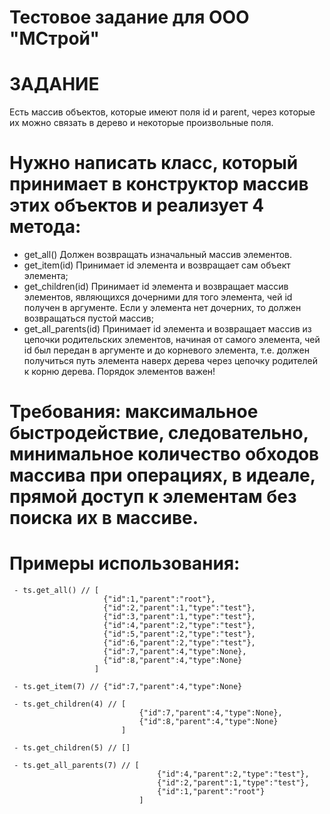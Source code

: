 # Тестовое задание для ООО "МСтрой" 

# ЗАДАНИЕ
Есть массив объектов, которые имеют поля id и parent, через которые их можно связать в дерево и некоторые произвольные поля.

# Нужно написать класс, который принимает в конструктор массив этих объектов и реализует 4 метода:
   - get_all() Должен возвращать изначальный массив элементов.
   - get_item(id) Принимает id элемента и возвращает сам объект элемента;
   - get_children(id) Принимает id элемента и возвращает массив элементов, являющихся дочерними для того элемента, чей id получен в аргументе. Если у элемента нет дочерних, то должен возвращаться пустой массив;
   - get_all_parents(id) Принимает id элемента и возвращает массив из цепочки родительских элементов, начиная от самого элемента, чей id был передан в аргументе и до корневого элемента, т.е. должен получиться путь элемента наверх дерева через цепочку родителей к корню дерева. Порядок элементов важен!

# Требования: максимальное быстродействие, следовательно, минимальное количество обходов массива при операциях, в идеале, прямой доступ к элементам без поиска их в массиве.


# Примеры использования:
```
 - ts.get_all() // [
                     {"id":1,"parent":"root"},
                     {"id":2,"parent":1,"type":"test"},
                     {"id":3,"parent":1,"type":"test"},
                     {"id":4,"parent":2,"type":"test"},
                     {"id":5,"parent":2,"type":"test"},
                     {"id":6,"parent":2,"type":"test"},
                     {"id":7,"parent":4,"type":None},
                     {"id":8,"parent":4,"type":None}
                   ]

 - ts.get_item(7) // {"id":7,"parent":4,"type":None}

 - ts.get_children(4) // [
                             {"id":7,"parent":4,"type":None},
                             {"id":8,"parent":4,"type":None}
                         ]

 - ts.get_children(5) // []

 - ts.get_all_parents(7) // [
                                 {"id":4,"parent":2,"type":"test"},
                                 {"id":2,"parent":1,"type":"test"},
                                 {"id":1,"parent":"root"}
                             ]
```
